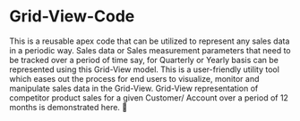 # Grid-View-Code
This is a reusable apex code that can be utilized to represent any sales data in a periodic way. Sales data or Sales measurement parameters that need to be tracked over a period of time say, for Quarterly or Yearly basis can be represented using this Grid-View model.
This is a user-friendly utility tool which eases out the process for end users to visualize, monitor and manipulate sales data in the Grid-View. 
Grid-View representation of competitor product sales for a given Customer/ Account over a period of 12 months is demonstrated here. 

